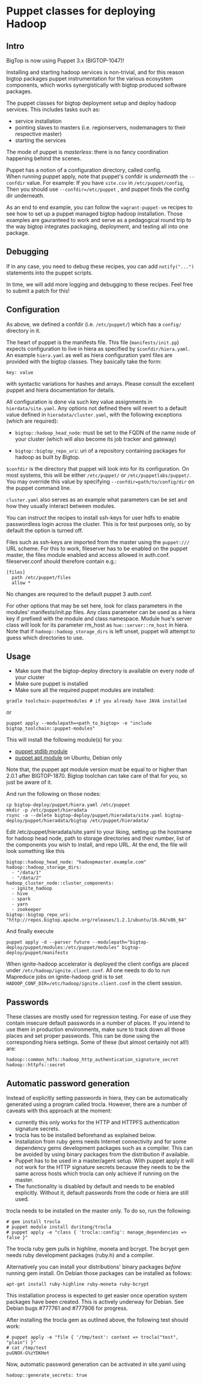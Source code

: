 # Puppet classes for deploying Hadoop

## Intro

BigTop is now using Puppet 3.x (BIGTOP-1047)!

Installing and starting hadoop services is non-trivial, and for this reason bigtop 
packages puppet instrumentation for the various ecosystem components, which works
synergistically with bigtop produced software packages.

The puppet classes for bigtop deployment setup and deploy hadoop services.
This includes tasks such as:

- service installation
- pointing slaves to masters (i.e. regionservers, nodemanagers to their respective master)
- starting the services

The mode of puppet is *masterless*: there is no fancy coordination happening behind the scenes.

Puppet has a notion of a configuration directory, called config.  
When running puppet apply, note that puppet's confdir is *underneath* the `--confdir` value.
For example: If you have `site.csv` in `/etc/puppet/config`, 
Then you should use `--confdir=/etc/puppet` , and puppet finds the config dir underneath.

As an end to end example, you can follow the `vagrant-puppet-vm` recipes to see how to set up
a puppet managed bigtop hadoop installation.  Those examples are gauranteed to work and 
serve as a pedagogical round trip to the way bigtop integrates packaging, deployment, and 
testing all into one package.

## Debugging

If in any case, you need to debug these recipes, you can add `notify("...")` statements into 
the puppet scripts.  

In time, we will add more logging and debugging to these recipes.  Feel free to submit 
a patch for this!

## Configuration

As above, we defined a confdir (i.e. `/etc/puppet/`) which has a `config/` directory in it.

The heart of puppet is the manifests file.  This file (`manifests/init.pp`) 
expects configuration to live in hiera as specified by `$confdir/hiera.yaml`. An example
`hiera.yaml` as well as hiera configuration yaml files are provided with the bigtop classes. They
basically take the form:

```
key: value
```

with syntactic variations for hashes and arrays. Please consult the excellent puppet and hiera
documentation for details.

All configuration is done via such key value assignments in `hierdata/site.yaml`. Any options
not defined there will revert to a default value defined in `hieradata/cluster.yaml`, with the
following exceptions (which are required):

* `bigtop::hadoop_head_node`: must be set to the FQDN of the name node of your
   cluster (which will also become its job tracker and gateway)

* `bigtop::bigtop_repo_uri`: uri of a repository containing packages for
   hadoop as built by Bigtop.

`$confdir` is the directory that puppet will look into for its configuration.  On most systems, 
this will be either `/etc/puppet/` or `/etc/puppetlabs/puppet/`.  You may override this value by 
specifying `--confdir=path/to/config/dir` on the puppet command line.

`cluster.yaml` also serves as an example what parameters can be set and how they usually interact
between modules.

You can instruct the recipes to install ssh-keys for user hdfs to enable passwordless login
across the cluster. This is for test purposes only, so by default the option is turned off.

Files such as ssh-keys are imported from the master using the `puppet:///` URL scheme. For this
to work, fileserver has to be enabled on the puppet master, the files module enabled and access
allowed in auth.conf. fileserver.conf should therefore contain e.g.:

```
[files]
  path /etc/puppet/files
  allow *
```

No changes are required to the default puppet 3 auth.conf.

For other options that may be set here, look for class parameters in the modules'
manifests/init.pp files. Any class parameter can be used as a hiera key if prefixed with the
module and class namespace. Module hue's server class will look for its parameter rm_host as
`hue::server::rm_host` in hiera.
Note that if `hadoop::hadoop_storage_dirs` is left unset, puppet will attempt to guess which
directories to use.

## Usage

- Make sure that the bigtop-deploy directory is available on every node of your cluster
- Make sure puppet is installed
- Make sure all the required puppet modules are installed:

```
gradle toolchain-puppetmodules # if you already have JAVA installed
```

or

```
puppet apply --modulepath=<path_to_bigtop> -e "include bigtop_toolchain::puppet-modules"
```

This will install the following module(s) for you:

  * [puppet stdlib module](https://forge.puppetlabs.com/puppetlabs/stdlib)
  * [puppet apt module](https://forge.puppetlabs.com/puppetlabs/apt) on Ubuntu, Debian only

Note that, the puppet apt module version must be equal to or higher than 2.0.1 after BIGTOP-1870.
Bigtop toolchan can take care of that for you, so just be aware of it.

And run the following on those nodes:

```
cp bigtop-deploy/puppet/hiera.yaml /etc/puppet
mkdir -p /etc/puppet/hieradata
rsync -a --delete bigtop-deploy/puppet/hieradata/site.yaml bigtop-deploy/puppet/hieradata/bigtop /etc/puppet/hieradata/
```
Edit /etc/puppet/hieradata/site.yaml to your liking, setting up the hostname for
hadoop head node, path to storage directories and their number, list of the components
you wish to install, and repo URL. At the end, the file will look something like this

```
bigtop::hadoop_head_node: "hadoopmaster.example.com"
hadoop::hadoop_storage_dirs:
  - "/data/1"
  - "/data/2"
hadoop_cluster_node::cluster_components:
  - ignite_hadoop
  - hive
  - spark
  - yarn
  - zookeeper
bigtop::bigtop_repo_uri: "http://repos.bigtop.apache.org/releases/1.2.1/ubuntu/16.04/x86_64"
```

And finally execute
```
puppet apply -d --parser future --modulepath="bigtop-deploy/puppet/modules:/etc/puppet/modules" bigtop-deploy/puppet/manifests
```
When ignite-hadoop accelerator is deployed the client configs are placed under
`/etc/hadoop/ignite.client.conf`. All one needs to do to run Mapreduce jobs on ignite-hadoop grid
is to set `HADOOP_CONF_DIR=/etc/hadoop/ignite.client.conf` in the client session.

## Passwords

These classes are mostly used for regression testing. For ease of use they
contain insecure default passwords in a number of places. If you intend to use
them in production environments, make sure to track down all those places and
set proper passwords. This can be done using the corresponding hiera settings.
Some of these (but almost certainly not all!) are:

```
hadoop::common_hdfs::hadoop_http_authentication_signature_secret
hadoop::httpfs::secret
```

## Automatic password generation

Instead of explicitly setting passwords in hiera, they can be automatically
generated using a program called trocla. However, there are a number of caveats
with this approach at the moment:

* currently this only works for the HTTP and HTTPFS authentication signature
  secrets.
* trocla has to be installed beforehand as explained below.
* Installation from ruby gems needs Internet connectivity and for some
  dependency gems development packages such as a compiler. This can be avoided
  by using binary packages from the distribution if available.
* Puppet has to be used in a master/agent setup. With puppet apply it will not
  work for the HTTP signature secrets because they needs to be the same across
  hosts which trocla can only achieve if running on the master.
* The functionality is disabled by default and needs to be enabled explicitly.
  Without it, default passwords from the code or hiera are still used.

trocla needs to be installed on the master only. To do so, run the following:

```
# gem install trocla
# puppet module install duritong/trocla
# puppet apply -e "class { 'trocla::config': manage_dependencies => false }"
```

The trocla ruby gem pulls in highline, moneta and bcrypt. The bcrypt gem needs
ruby development packages (ruby.h) and a compiler.

Alternatively you can install your distributions' binary packages *before*
running gem install. On Debian those packages can be installed as follows:

```
apt-get install ruby-highline ruby-moneta ruby-bcrypt
```

This installation process is expected to get easier once operation system
packages have been created. This is actively underway for Debian. See Debian
bugs #777761 and #777906 for progress.

After installing the trocla gem as outlined above, the following test should
work:

```
# puppet apply -e "file { '/tmp/test': content => trocla("test", "plain") }"
# cat /tmp/test
puGNOX-G%zYDKHet
```

Now, automatic password generation can be activated in site.yaml using

```
hadoop::generate_secrets: true
```
